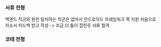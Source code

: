 ### 서류 전형
백엔드 직군와 완전 일치하는 직군은 없어서 안드로이드 프레임워크 쪽 지원
처음으로 자소서 피드백 받고 작성 -> 조금 더 틀이 잡힌듯
서류 합격
### 코테 전형